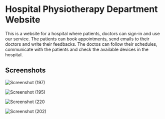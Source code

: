 # Hospital Physiotherapy Department Website

This is a website for a hospital where patients, doctors can sign-in and use our service. The patients can book appointments, send emails to their doctors and write their feedbacks.
The doctos can follow their schedules, communicate with the patients and check the available devices in the hospital.

## Screenshots
![Screenshot (197)](https://user-images.githubusercontent.com/93449171/194337084-b867f5b6-a728-4c14-bca8-d154f554de87.png)

![Screenshot (195)](https://user-images.githubusercontent.com/93449171/194337060-3e5dc535-8e3c-41b7-ae50-1a0e4261ea7a.png)

![Screenshot (220](https://user-images.githubusercontent.com/93449171/194337025-3783f22a-e9fa-45c1-9099-a2b674e58d71.png)

![Screenshot (202)](https://user-images.githubusercontent.com/93449171/194337136-dac9ffcb-222f-4dfb-ae8d-1c2a300f50c7.png)
